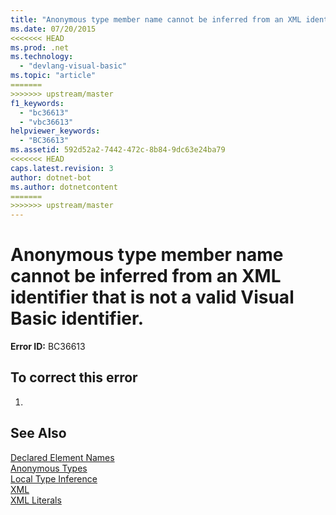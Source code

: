 ```yaml
---
title: "Anonymous type member name cannot be inferred from an XML identifier that is not a valid Visual Basic identifier."
ms.date: 07/20/2015
<<<<<<< HEAD
ms.prod: .net
ms.technology: 
  - "devlang-visual-basic"
ms.topic: "article"
=======
>>>>>>> upstream/master
f1_keywords: 
  - "bc36613"
  - "vbc36613"
helpviewer_keywords: 
  - "BC36613"
ms.assetid: 592d52a2-7442-472c-8b84-9dc63e24ba79
<<<<<<< HEAD
caps.latest.revision: 3
author: dotnet-bot
ms.author: dotnetcontent
=======
>>>>>>> upstream/master
---
```

# Anonymous type member name cannot be inferred from an XML identifier that is not a valid Visual Basic identifier.
**Error ID:** BC36613  
  
## To correct this error  
  
1.  
  
## See Also  
 [Declared Element Names](../../visual-basic/programming-guide/language-features/declared-elements/declared-element-names.md)  
 [Anonymous Types](../../visual-basic/programming-guide/language-features/objects-and-classes/anonymous-types.md)  
 [Local Type Inference](../../visual-basic/programming-guide/language-features/variables/local-type-inference.md)  
 [XML](../../visual-basic/programming-guide/language-features/xml/index.md)  
 [XML Literals](../../visual-basic/language-reference/xml-literals/index.md)

